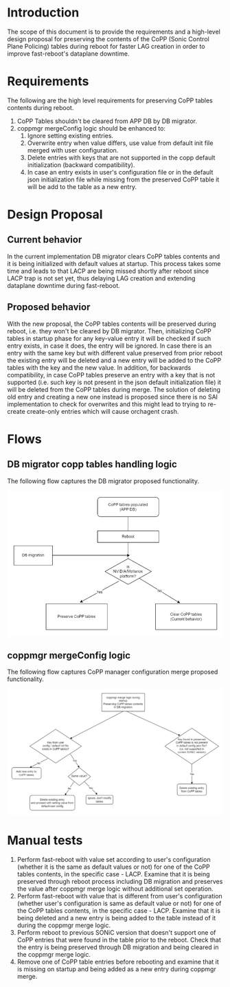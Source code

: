 # Introduction

The scope of this document is to provide the requirements and a high-level design proposal for preserving the contents of the CoPP (Sonic Control Plane Policing) tables during reboot for faster LAG creation in order to improve fast-reboot's dataplane downtime.

# Requirements

The following are the high level requirements for preserving CoPP tables contents during reboot.

1. CoPP Tables shouldn't be cleared from APP DB by DB migrator.
2. coppmgr mergeConfig logic should be enhanced to:
    1. Ignore setting existing entries.
    2. Overwrite entry when value differs, use value from default init file merged with user configuration.
    3. Delete entries with keys that are not supported in the copp default initialization (backward compatibility).
    4. In case an entry exists in user's configuration file or in the default json initialization file while missing from the preserved CoPP table it will be add to the table as a new entry.

# Design Proposal

## Current behavior

In the current implementation DB migrator clears CoPP tables contents and it is being initialized with default values at startup. This process takes some time and leads to that LACP are being missed shortly after reboot since LACP trap is not set yet, thus delaying LAG creation and extending dataplane downtime during fast-reboot.

## Proposed behavior

With the new proposal, the CoPP tables contents will be preserved during reboot, i.e. they won't be cleared by DB migrator. Then, initializing CoPP tables in startup phase for any key-value entry it will be checked if such entry exists, in case it does, the entry will be ignored. In case there is an entry with the same key but with different value preserved from prior reboot the existing entry will be deleted and a new entry will be added to the CoPP tables with the key and the new value.
In addition, for backwards compatibility, in case CoPP tables preserve an entry with a key that is not supported (i.e. such key is not present in the json default initialization file) it will be deleted from the CoPP tables during merge.
The solution of deleting old entry and creating a new one instead is proposed since there is no SAI implementation to check for overwrites and this might lead to trying to re-create create-only entries which will cause orchagent crash.

# Flows

## DB migrator copp tables handling logic

The following flow captures the DB migrator proposed functionality.

![](/images/copp/copp_dbmigrator_flow.png)

## coppmgr mergeConfig logic

The following flow captures CoPP manager configuration merge proposed functionality.

![](/images/copp/coppmgr_merge_logic.png)

# Manual tests
1. Perform fast-reboot with value set according to user's configuration (whether it is the same as default values or not) for one of the CoPP tables contents, in the specific case - LACP. Examine that it is being preserved through reboot process including DB migration and preserves the value after coppmgr merge logic without additional set operation.
2. Perform fast-reboot with value that is different from user's configuration (whether user's configuration is same as default value or not) for one of the CoPP tables contents, in the specific case - LACP. Examine that it is being deleted and a new entry is being added to the table instead of it during the coppmgr merge logic.
3. Perform reboot to previous SONiC version that doesn't support one of CoPP entries that were found in the table prior to the reboot. Check that the entry is being preserved through DB migration and being cleared in the coppmgr merge logic.
4. Remove one of CoPP table entries before rebooting and examine that it is missing on startup and being added as a new entry during coppmgr merge.
